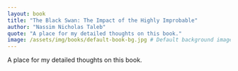 ```yaml
---
layout: book
title: "The Black Swan: The Impact of the Highly Improbable"
author: "Nassim Nicholas Taleb"
quote: "A place for my detailed thoughts on this book."
image: /assets/img/books/default-book-bg.jpg # Default background image
---
```


A place for my detailed thoughts on this book.
